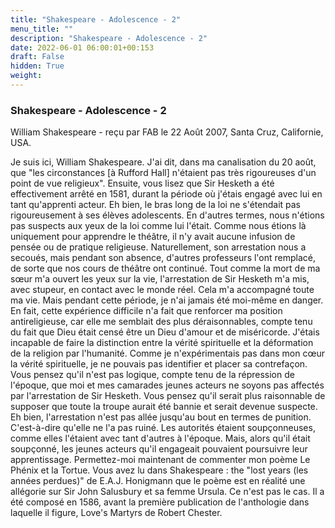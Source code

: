 ```yaml
---
title: "Shakespeare - Adolescence - 2"
menu_title: ""
description: "Shakespeare - Adolescence - 2"
date: 2022-06-01 06:00:01+00:153
draft: False
hidden: True
weight:
---
```

### Shakespeare - Adolescence - 2

William Shakespeare - reçu par FAB le 22 Août 2007, Santa Cruz, Californie, USA.

Je suis ici, William Shakespeare.
J'ai dit, dans ma canalisation du 20 août, que "les circonstances [à Rufford Hall] n'étaient pas très rigoureuses d'un point de vue religieux". Ensuite, vous lisez que Sir Hesketh a été effectivement arrêté en 1581, durant la période où j'étais engagé avec lui en tant qu'apprenti acteur.
Eh bien, le bras long de la loi ne s'étendait pas rigoureusement à ses élèves adolescents. En d'autres termes, nous n'étions pas suspects aux yeux de la loi comme lui l'était. Comme nous étions là uniquement pour apprendre le théâtre, il n'y avait aucune infusion de pensée ou de pratique religieuse.
Naturellement, son arrestation nous a secoués, mais pendant son absence, d'autres professeurs l'ont remplacé, de sorte que nos cours de théâtre ont continué.
Tout comme la mort de ma sœur m'a ouvert les yeux sur la vie, l'arrestation de Sir Hesketh m'a mis, avec stupeur, en contact avec le monde réel. Cela m'a accompagné toute ma vie. Mais pendant cette période, je n'ai jamais été moi-même en danger.
En fait, cette expérience difficile n'a fait que renforcer ma position antireligieuse, car elle me semblait des plus déraisonnables, compte tenu du fait que Dieu était censé être un Dieu d'amour et de miséricorde.
J'étais incapable de faire la distinction entre la vérité spirituelle et la déformation de la religion par l'humanité. Comme je n'expérimentais pas dans mon cœur la vérité spirituelle, je ne pouvais pas identifier et placer sa contrefaçon.
Vous pensez qu'il n'est pas logique, compte tenu de la répression de l'époque, que moi et mes camarades jeunes acteurs ne soyons pas affectés par l'arrestation de Sir Hesketh. Vous pensez qu'il serait plus raisonnable de supposer que toute la troupe aurait été bannie et serait devenue suspecte.
Eh bien, l'arrestation n'est pas allée jusqu'au bout en termes de punition. C'est-à-dire qu'elle ne l'a pas ruiné. Les autorités étaient soupçonneuses, comme elles l'étaient avec tant d'autres à l'époque. Mais, alors qu'il était soupçonné, les jeunes acteurs qu'il engageait pouvaient poursuivre leur apprentissage.
Permettez-moi maintenant de commenter mon poème Le Phénix et la Tortue. Vous avez lu dans Shakespeare : the "lost years (les années perdues)" de E.A.J. Honigmann que le poème est en réalité une allégorie sur Sir John Salusbury et sa femme Ursula. Ce n'est pas le cas.
Il a été composé en 1586, avant la première publication de l'anthologie dans laquelle il figure, Love's Martyrs de Robert Chester.